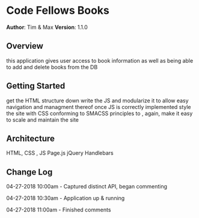 # Code Fellows Books

**Author**: Tim & Max
**Version**: 1.1.0 

## Overview

this application gives user access to book information as well as being able to add and delete books from the DB

## Getting Started

get the HTML structure down
write the JS and modularize it to allow easy navigation and managment thereof
once JS is correctly implemented style the site with CSS conforming to SMACSS principles to , again, make it easy to scale and maintain the site 

## Architecture

HTML, CSS , JS
Page.js
jQuery
Handlebars


## Change Log

04-27-2018 10:00am - Captured distinct API, began commenting

04-27-2018 10:30am - Application up & running

04-27-2018 11:00am - Finished comments
